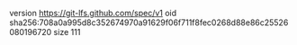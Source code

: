 version https://git-lfs.github.com/spec/v1
oid sha256:708a0a995d8c352674970a91629f06f711f8fec0268d88e86c25526080196720
size 111
